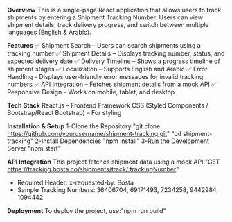 **Overview**
This is a single-page React application that allows users to track shipments by entering a Shipment Tracking Number. Users can view shipment details, track delivery progress, and switch between multiple languages (English & Arabic).

**Features**
✅ Shipment Search – Users can search shipments using a tracking number
✅ Shipment Details – Displays tracking number, status, and expected delivery date
✅ Delivery Timeline – Shows a progress timeline of shipment stages
✅ Localization – Supports English and Arabic
✅ Error Handling – Displays user-friendly error messages for invalid tracking numbers
✅ API Integration – Fetches shipment details from a mock API
✅ Responsive Design – Works on mobile, tablet, and desktop

**Tech Stack**
React.js – Frontend Framework
CSS (Styled Components / Bootstrap/React Bootstrap) – For styling

**Installation & Setup**
1-Clone the Repository
"git clone https://github.com/yourusername/shipment-tracking.git"
"cd shipment-tracking"
2-Install Dependencies
"npm install"
3-Run the Development Server
"npm start"

 **API Integration**
This project fetches shipment data using a mock API:"GET https://tracking.bosta.co/shipments/track/:trackingNumber"
- Required Header: x-requested-by: Bosta
- Sample Tracking Numbers: 36406704, 69171493, 7234258, 9442984, 1094442

**Deployment**
To deploy the project, use:"npm run build"


